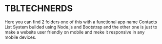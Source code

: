 # TBLTECHNERDS

Here you can find 2 folders one of this with a functional app name Contacts List System builded using Node.js and Bootstrap and the other one is just to make a website user friendly on mobile and meke it responsive in any mobile devices.
